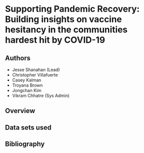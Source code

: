# Supporting Pandemic Recovery: Building insights on vaccine hesitancy in the communities hardest hit by COVID-19

## Authors
- Jesse Shanahan (Lead)
- Christopher Villafuerte
- Casey Kalman
- Troyana Brown
- Jongchan Kim
- Vikram Chhatre (Sys Admin)

## Overview


## Data sets used


## Bibliography


